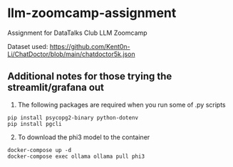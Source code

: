 # llm-zoomcamp-assignment
Assignment for DataTalks Club LLM Zoomcamp


Dataset used:
https://github.com/Kent0n-Li/ChatDoctor/blob/main/chatdoctor5k.json



## Additional notes for those trying the streamlit/grafana out

1) The following packages are required when you run some of .py scripts

```
pip install psycopg2-binary python-dotenv
pip install pgcli
```


2) To download the phi3 model to the container
```
docker-compose up -d
docker-compose exec ollama ollama pull phi3
```